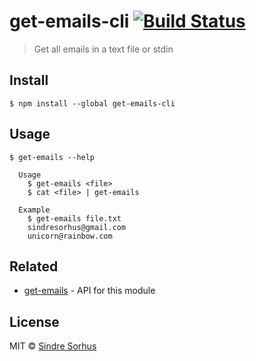 # get-emails-cli [![Build Status](https://travis-ci.org/sindresorhus/get-emails-cli.svg?branch=master)](https://travis-ci.org/sindresorhus/get-emails-cli)

> Get all emails in a text file or stdin


## Install

```
$ npm install --global get-emails-cli
```


## Usage

```
$ get-emails --help

  Usage
    $ get-emails <file>
    $ cat <file> | get-emails

  Example
    $ get-emails file.txt
    sindresorhus@gmail.com
    unicorn@rainbow.com
```


## Related

- [get-emails](https://github.com/sindresorhus/get-emails) - API for this module


## License

MIT © [Sindre Sorhus](https://sindresorhus.com)
